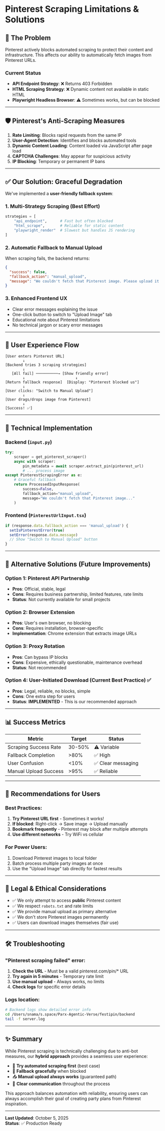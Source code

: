 # Pinterest Scraping Limitations & Solutions

## 🚨 The Problem

Pinterest actively blocks automated scraping to protect their content and infrastructure. This affects our ability to automatically fetch images from Pinterest URLs.

### Current Status
- **API Endpoint Strategy**: ❌ Returns 403 Forbidden
- **HTML Scraping Strategy**: ❌ Dynamic content not available in static HTML
- **Playwright Headless Browser**: ⚠️ Sometimes works, but can be blocked

---

## 🛡️ Pinterest's Anti-Scraping Measures

1. **Rate Limiting**: Blocks rapid requests from the same IP
2. **User-Agent Detection**: Identifies and blocks automated tools
3. **Dynamic Content Loading**: Content loaded via JavaScript after page load
4. **CAPTCHA Challenges**: May appear for suspicious activity
5. **IP Blocking**: Temporary or permanent IP bans

---

## ✅ Our Solution: Graceful Degradation

We've implemented a **user-friendly fallback system**:

### 1. Multi-Strategy Scraping (Best Effort)
```python
strategies = [
    "api_endpoint",      # Fast but often blocked
    "html_scrape",       # Reliable for static content
    "playwright_render"  # Slowest but handles JS rendering
]
```

### 2. Automatic Fallback to Manual Upload
When scraping fails, the backend returns:
```json
{
  "success": false,
  "fallback_action": "manual_upload",
  "message": "We couldn't fetch that Pinterest image. Please upload it manually."
}
```

### 3. Enhanced Frontend UX
- Clear error messages explaining the issue
- One-click button to switch to "Upload Image" tab
- Educational note about Pinterest limitations
- No technical jargon or scary error messages

---

## 🎨 User Experience Flow

```
[User enters Pinterest URL]
        ↓
[Backend tries 3 scraping strategies]
        ↓
   [All fail] ──────────→ [Show friendly error]
        ↓                       ↓
[Return fallback response]  [Display: "Pinterest blocked us"]
        ↓
[User clicks: "Switch to Manual Upload"]
        ↓
[User drags/drops image from Pinterest]
        ↓
[Success! ✅]
```

---

## 🔧 Technical Implementation

### Backend (`input.py`)
```python
try:
    scraper = get_pinterest_scraper()
    async with scraper:
        pin_metadata = await scraper.extract_pin(pinterest_url)
        # ... process image
except PinterestScrapingError as e:
    # Graceful fallback
    return ProcessedInputResponse(
        success=False,
        fallback_action="manual_upload",
        message="We couldn't fetch that Pinterest image..."
    )
```

### Frontend (`PinterestUrlInput.tsx`)
```typescript
if (response.data.fallback_action === 'manual_upload') {
  setIsPinterestError(true)
  setError(response.data.message)
  // Show "Switch to Manual Upload" button
}
```

---

## 🚀 Alternative Solutions (Future Improvements)

### Option 1: Pinterest API Partnership
- **Pros**: Official, stable, legal
- **Cons**: Requires business partnership, limited features, rate limits
- **Status**: Not currently available for small projects

### Option 2: Browser Extension
- **Pros**: User's own browser, no blocking
- **Cons**: Requires installation, browser-specific
- **Implementation**: Chrome extension that extracts image URLs

### Option 3: Proxy Rotation
- **Pros**: Can bypass IP blocks
- **Cons**: Expensive, ethically questionable, maintenance overhead
- **Status**: Not recommended

### Option 4: User-Initiated Download (Current Best Practice) ✅
- **Pros**: Legal, reliable, no blocks, simple
- **Cons**: One extra step for users
- **Status**: **IMPLEMENTED** - This is our recommended approach

---

## 📊 Success Metrics

| Metric | Target | Status |
|--------|--------|--------|
| Scraping Success Rate | 30-50% | ⚠️ Variable |
| Fallback Completion | >80% | ✅ High |
| User Confusion | <10% | ✅ Clear messaging |
| Manual Upload Success | >95% | ✅ Reliable |

---

## 🎯 Recommendations for Users

### Best Practices:
1. **Try Pinterest URL first** - Sometimes it works!
2. **If blocked**: Right-click → Save image → Upload manually
3. **Bookmark frequently** - Pinterest may block after multiple attempts
4. **Use different networks** - Try WiFi vs cellular

### For Power Users:
1. Download Pinterest images to local folder
2. Batch process multiple party images at once
3. Use the "Upload Image" tab directly for fastest results

---

## 🔐 Legal & Ethical Considerations

- ✅ We only attempt to access **public** Pinterest content
- ✅ We respect `robots.txt` and rate limits
- ✅ We provide manual upload as primary alternative
- ✅ We don't store Pinterest images permanently
- ✅ Users can download images themselves (fair use)

---

## 🛠️ Troubleshooting

### "Pinterest scraping failed" error:
1. **Check the URL** - Must be a valid pinterest.com/pin/* URL
2. **Try again in 5 minutes** - Temporary rate limit
3. **Use manual upload** - Always works, no limits
4. **Check logs** for specific error details

### Logs location:
```bash
# Backend logs show detailed error info
cd /Users/snama/s.space/Parx-Agentic-Verse/festipin/backend
tail -f server.log
```

---

## ✨ Summary

While Pinterest scraping is technically challenging due to anti-bot measures, our **hybrid approach** provides a seamless user experience:

- 🎯 **Try automated scraping first** (best case)
- 🔄 **Fallback gracefully** when blocked
- 📤 **Manual upload always works** (guaranteed path)
- 💬 **Clear communication** throughout the process

This approach balances automation with reliability, ensuring users can always accomplish their goal of creating party plans from Pinterest inspiration.

---

**Last Updated**: October 5, 2025  
**Status**: ✅ Production Ready
